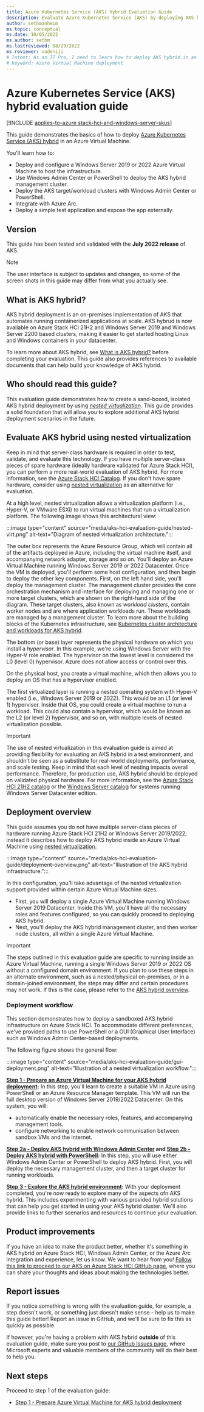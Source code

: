 ```yaml
---
title: Azure Kubernetes Service (AKS) hybrid Evaluation Guide 
description: Evaluate Azure Kubernetes Service (AKS) by deploying AKS hybrid in an Azure Virtual Machine.
author: sethmanheim
ms.topic: conceptual
ms.date: 10/05/2022
ms.author: sethm 
ms.lastreviewed: 08/29/2022
ms.reviewer: oadeniji
# Intent: As an IT Pro, I need to learn how to deploy AKS hybrid in an Azure Virtual Machine.
# Keyword: Azure Virtual Machine deployment
---
```


# Azure Kubernetes Service (AKS) hybrid evaluation guide

[!INCLUDE [applies-to-azure stack-hci-and-windows-server-skus](includes/aks-hci-applies-to-skus/aks-hybrid-applies-to-azure-stack-hci-windows-server-sku.md)]

This guide demonstrates the basics of how to deploy [Azure Kubernetes Service (AKS) hybrid](./overview.md) in an Azure Virtual Machine.

You'll learn how to:

* Deploy and configure a Windows Server 2019 or 2022 Azure Virtual Machine to host the infrastructure.
* Use Windows Admin Center or PowerShell to deploy the AKS hybrid management cluster.
* Deploy the AKS target/workload clusters with Windows Admin Center or PowerShell.
* Integrate with Azure Arc.
* Deploy a simple test application and expose the app externally.

## Version

This guide has been tested and validated with the **July 2022 release** of AKS.

> [!NOTE]
> The user interface is subject to updates and changes, so some of the screen shots in this guide may differ from what you actually see.

## What is AKS hybrid?

AKS hybrid deployment is an on-premises implementation of AKS that automates running containerized applications at scale. AKS hybrud is now available on Azure Stack HCI 21H2 and Windows Server 2019 and Windows Server 2200 based clusters, making it easier to get started hosting Linux and Windows containers in your datacenter.

To learn more about AKS hybrid, see [What is AKS hybrid?](overview.md) before completing your evaluation. This guide also provides references to available documents that can help build your knowledge of AKS hybrid.

## Who should read this guide?

This evaluation guide demonstrates how to create a sand-boxed, isolated AKS hybrid deployment by using [*nested virtualization*](../hci/concepts/nested-virtualization.md). This guide provides a solid foundation that will allow you to explore additional AKS hybrid deployment scenarios in the future.

## Evaluate AKS hybrid using nested virtualization

Keep in mind that server-class hardware is required in order to test, validate, and evaluate this technology. If you have multiple server-class pieces of spare hardware (ideally hardware validated for Azure Stack HCI), you can perform a more real-world evaluation of AKS hybrid. For more information, see the [Azure Stack HCI Catalog](https://aka.ms/azurestackhcicatalog). If you don't have spare hardware, consider using [nested virtualization](../hci/concepts/nested-virtualization.md) as an alternative for evaluation.

At a high level, nested virtualization allows a virtualization platform (i.e., Hyper-V, or VMware ESXi) to run virtual machines that run a virtualization platform. The following image shows this architectural view:

:::image type="content" source="media/aks-hci-evaluation-guide/nested-virt.png" alt-text="Diagram of nested virtualization architecture.":::

The outer box represents the Azure Resource Group, which will contain all of the artifacts deployed in Azure, including the virtual machine itself, and accompanying network adapter, storage and so on. You'll deploy an Azure Virtual Machine running Windows Server 2019 or 2022 Datacenter. Once the VM is deployed, you'll perform some host configuration, and then begin to deploy the other key components. First, on the left hand side, you'll deploy the management cluster. The management cluster provides the core orchestration mechanism and interface for deploying and managing one or more target clusters, which are shown on the right-hand side of the diagram. These target clusters, also known as *workload clusters*, contain worker nodes and are where application workloads run. These workloads are managed by a management cluster. To learn more about the building blocks of the Kubernetes infrastructure, see [Kubernetes cluster architecture and workloads for AKS hybrid](kubernetes-concepts.md).

The bottom (or base) layer represents the physical hardware on which you install a *hypervisor*. In this example, we're using Windows Server with the Hyper-V role enabled. The hypervisor on the lowest level is considered the L0 (level 0) hypervisor. Azure does not allow access or control over this.

On the physical host, you create a virtual machine, which then allows you to deploy an OS that has a hypervisor enabled.  

The first virtualized layer is running a nested operating system with Hyper-V enabled (i.e., Windows Server 2019 or 2022). This would be an L1 (or level 1) hypervisor. Inside that OS, you could create a virtual machine to run a workload. This could also contain a hypervisor, which would be known as the L2 (or level 2) hypervisor, and so on, with multiple levels of nested virtualization possible.

> [!IMPORTANT]
> The use of nested virtualization in this evaluation guide is aimed at providing flexibility for evaluating an AKS hybrid in a test environment, and shouldn't be seen as a substitute for real-world deployments, performance, and scale testing. Keep in mind that each level of nesting impacts overall performance. Therefore, for production use, AKS hybrid should be deployed on validated physical hardware. For more information, see the [Azure Stack HCI 21H2 catalog](https://aka.ms/azurestackhcicatalog) or the [Windows Server catalog](https://www.windowsservercatalog.com/results.aspx?bCatID=1283&cpID=0&avc=126&ava=0&avq=0&OR=1&PGS=25) for systems running Windows Server Datacenter edition.

## Deployment overview

This guide assumes you do not have multiple server-class pieces of hardware running Azure Stack HCI 21H2 or Windows Server 2019/2022; instead it describes how to deploy AKS hybrid inside an Azure Virtual Machine using [nested virtualization](../hci/concepts/nested-virtualization.md).

:::image type="content" source="media/aks-hci-evaluation-guide/deployment-overview.png" alt-text="Illustration of the AKS hybrid infrastructure.":::<!--Remove "AZURE STACK HCI" from top label.-->

In this configuration, you'll take advantage of the nested virtualization support provided within certain Azure Virtual Machine sizes.

* First, you will deploy a single Azure Virtual Machine running Windows Server 2019 Datacenter. Inside this VM, you'll have all the necessary roles and features configured, so you can quickly proceed to deploying AKS hybrid.
* Next, you'll deploy the AKS hybrid management cluster, and then worker node clusters, all within a single Azure Virtual Machine.<!--Is "hybrid" needed in the management cluster label?-->

> [!IMPORTANT]
> The steps outlined in this evaluation guide are specific to running inside an Azure Virtual Machine, running a single Windows Server 2019 or 2022 OS without a configured domain environment. If you plan to use these steps in an alternate environment, such as a nested/physical on-premises, or in a domain-joined environment, the steps may differ and certain procedures may not work. If this is the case, please refer to the [AKS hybrid overview](overview.md).

### Deployment workflow

This section demonstrates how to deploy a sandboxed AKS hybrid infrastructure on Azure Stack HCI. To accommodate different preferences, we've provided paths to use PowerShell or a GUI (Graphical User Interface) such as Windows Admin Center-based deployments.

The following figure shows the general flow:

:::image type="content" source="media/aks-hci-evaluation-guide/gui-deployment.png" alt-text="Illustration of a nested virtualization workflow.":::

**[Step 1 - Prepare an Azure Virtual Machine for your AKS hybrid deployment](aks-hci-evaluation-guide-1.md):** In this step, you'll learn to create a suitable VM in Azure using PowerShell or an Azure Resource Manager template. This VM will run the full desktop version of Windows Server 2019/2022 Datacenter. On this system, you will:

* automatically enable the necessary roles, features, and accompanying management tools.
* configure networking to enable network communication between sandbox VMs and the internet.

**[Step 2a - Deploy AKS hybrid with Windows Admin Center](aks-hci-evaluation-guide-2a.md) and [Step 2b - Deploy AKS hybrid with PowerShell](aks-hci-evaluation-guide-2b.md):** In this step, you will use either Windows Admin Center or PowerShell to deploy AKS hybrid. First, you will deploy the necessary management cluster, and then a target cluster for running workloads.

**[Step 3 - Explore the AKS hybrid environment](aks-hci-evaluation-guide-3.md):** With your deployment completed, you're now ready to explore many of the aspects ofn AKS hybrid. This includes experimenting with various provided hybrid solutions that can help you get started in using your AKS hybrid cluster. We'll also provide links to further scenarios and resources to continue your evaluation.

<!-- ### Fully automated deployment

If you have already deployed AKS on Azure Stack HCI and would like to fully automate the deployment inside an Azure Virtual Machine sandbox, [see this information on fully automated deployment](/eval/autodeploy/README.md). -->

## Product improvements

If you have an idea to make the product better, whether it's something in AKS hybrid on Azure Stack HCI, Windows Admin Center, or the Azure Arc integration and experience, let us know. We want to hear from you! [Follow this link to proceed to our AKS on Azure Stack HCI GitHub page](https://github.com/Azure/aks-hci/issues "AKS on Azure Stack HCI GitHub"), where you can share your thoughts and ideas about making the technologies better.  

## Report issues

If you notice something is wrong with the evaluation guide, for example, a step doesn't work, or something just doesn't make sense - help us to make this guide better!  Report an issue in GitHub, and we'll be sure to fix this as quickly as possible.

If however, you're having a problem with AKS hybrid **outside** of this evaluation guide, make sure you post to [our GitHub Issues page](https://github.com/Azure/aks-hci/issues "GitHub Issues"), where Microsoft experts and valuable members of the community will do their best to help you.

## Next steps

Proceed to step 1 of the evaluation guide:

* [Step 1 - Prepare Azure Virtual Machine for AKS hybrid deployment](aks-hci-evaluation-guide-1.md)
